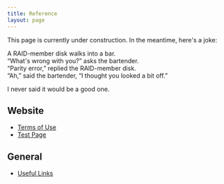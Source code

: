 ```yaml
---
title: Reference
layout: page
--- 
```


This page is currently under construction. In the meantime, here's a joke:

A RAID-member disk walks into a bar. <br>
“What's wrong with you?” asks the bartender.<br>
“Parity error,” replied the RAID-member disk. <br>
“Ah,” said the bartender, “I thought you looked a bit off.”

I never said it would be a good one. 

## Website ## 

- [Terms of Use](https://martbetz.github.io/terms-of-use.html)
- [ Test Page](https://martbetz.github.io/test.html)

## General ##

- [ Useful Links](https://martbetz.github.io/links.html)